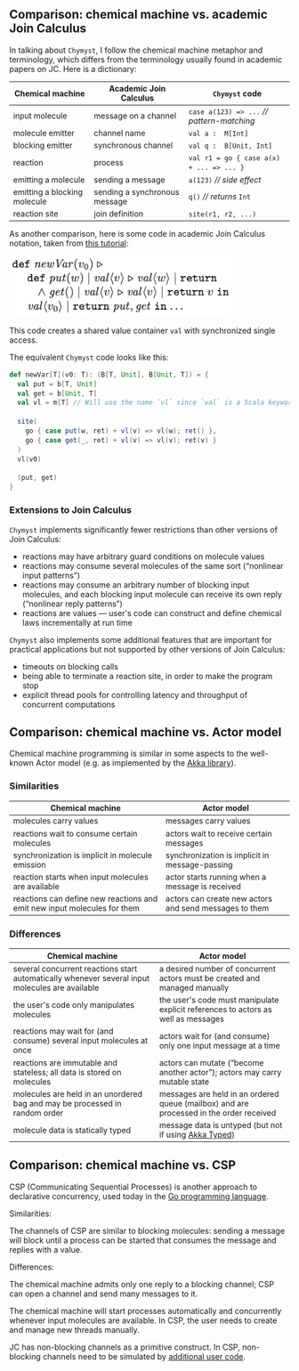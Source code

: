 <link href="{{ site.github.url }}/tables.css" rel="stylesheet" />

## Comparison: chemical machine vs. academic Join Calculus

In talking about `Chymyst`, I follow the chemical machine metaphor and terminology, which differs from the terminology usually found in academic papers on JC.
Here is a dictionary:

| Chemical machine  | Academic Join Calculus | `Chymyst` code |
|---|---|---|
| input molecule | message on a channel | `case a(123) => ...` _// pattern-matching_ |
| molecule emitter | channel name | `val a :  M[Int]` |
| blocking emitter | synchronous channel | `val q :  B[Unit, Int]` |
| reaction | process | `val r1 = go { case a(x) + ... => ... }` |
| emitting a molecule | sending a message | `a(123)` _// side effect_ |
| emitting a blocking molecule | sending a synchronous message | `q()` _// returns_ `Int` |
| reaction site | join definition | `site(r1, r2, ...)` |

As another comparison, here is some code in academic Join Calculus notation, taken from [this tutorial](http://research.microsoft.com/en-us/um/people/fournet/papers/join-tutorial.pdf):

<img alt="def newVar(v0) def put(w) etc." src="academic_join_calculus_2.png" width="400" />

This code creates a shared value container `val` with synchronized single access.

The equivalent `Chymyst` code looks like this:

```scala
def newVar[T](v0: T): (B[T, Unit], B[Unit, T]) = {
  val put = b[T, Unit] 
  val get = b[Unit, T]
  val vl = m[T] // Will use the name `vl` since `val` is a Scala keyword.
  
  site(
    go { case put(w, ret) + vl(v) => vl(w); ret() },
    go { case get(_, ret) + vl(v) => vl(v); ret(v) }
  )
  vl(v0)
  
  (put, get)
}

```

### Extensions to Join Calculus

`Chymyst` implements significantly fewer restrictions than other versions of Join Calculus:

- reactions may have arbitrary guard conditions on molecule values
- reactions may consume several molecules of the same sort (“nonlinear input patterns”)
- reactions may consume an arbitrary number of blocking input molecules, and each blocking input molecule can receive its own reply (“nonlinear reply patterns”)
- reactions are values — user's code can construct and define chemical laws incrementally at run time 

`Chymyst` also implements some additional features that are important for practical applications but not supported by other versions of Join Calculus:

- timeouts on blocking calls
- being able to terminate a reaction site, in order to make the program stop
- explicit thread pools for controlling latency and throughput of concurrent computations

## Comparison: chemical machine vs. Actor model

Chemical machine programming is similar in some aspects to the well-known Actor model (e.g. as implemented by the [Akka library](https://github.com/akka/akka)).

### Similarities

| Chemical machine | Actor model |
|---|---|
| molecules carry values | messages carry values |
| reactions wait to consume certain molecules | actors wait to receive certain messages | 
| synchronization is implicit in molecule emission | synchronization is implicit in message-passing | 
| reaction starts when input molecules are available | actor starts running when a message is received |
| reactions can define new reactions and emit new input molecules for them | actors can create new actors and send messages to them |

### Differences

| Chemical machine | Actor model |
|---|---|
| several concurrent reactions start automatically whenever several input molecules are available | a desired number of concurrent actors must be created and managed manually |
| the user's code only manipulates molecules | the user's code must manipulate explicit references to actors as well as messages |
| reactions may wait for (and consume) several input molecules at once | actors wait for (and consume) only one input message at a time |
| reactions are immutable and stateless; all data is stored on molecules | actors can mutate (“become another actor”); actors may carry mutable state |
| molecules are held in an unordered bag and may be processed in random order | messages are held in an ordered queue (mailbox) and are processed in the order received |
| molecule data is statically typed | message data is untyped (but not if using [Akka Typed](https://doc.akka.io/docs/akka/2.5/typed/index.html)) |

## Comparison: chemical machine vs. CSP

CSP (Communicating Sequential Processes) is another approach to declarative concurrency, used today in the [Go programming language](https://golang.org/).

Similarities:

The channels of CSP are similar to blocking molecules: sending a message will block until a process can be started that consumes the message and replies with a value.

Differences:

The chemical machine admits only one reply to a blocking channel; CSP can open a channel and send many messages to it.

The chemical machine will start processes automatically and concurrently whenever input molecules are available.
In CSP, the user needs to create and manage new threads manually.

JC has non-blocking channels as a primitive construct.
In CSP, non-blocking channels need to be simulated by [additional user code](https://gobyexample.com/non-blocking-channel-operations).
